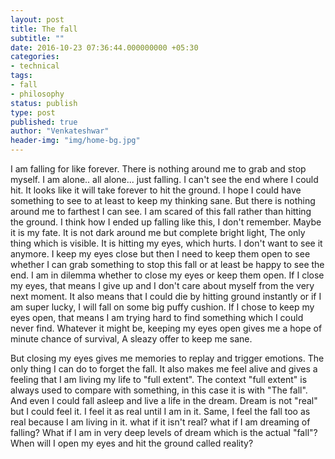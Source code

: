 ```yaml
---
layout: post
title: The fall
subtitle: ""
date: 2016-10-23 07:36:44.000000000 +05:30
categories:
- technical
tags:
- fall
- philosophy
status: publish
type: post
published: true
author: "Venkateshwar"
header-img: "img/home-bg.jpg"
---
```


I am falling for like forever. There is nothing around me to grab and stop myself. I am alone.. all alone... just falling. I can't see the end where I could hit. It looks like it will take forever to hit the ground. I hope I could have something to see to at least to keep my thinking sane. But there is nothing around me to farthest I can see. I am scared of this fall rather than hitting the ground. I think how I ended up falling like this, I don't remember. Maybe it is my fate. It is not dark around me but complete bright light, The only thing which is visible. It is hitting my eyes, which hurts. I don't want to see it anymore. I keep my eyes close but then I need to keep them open to see whether I can grab something to stop this fall or at least be happy to see the end. I am in dilemma whether to close my eyes or keep them open. If I close my eyes, that means I give up and I don't care about myself from the very next moment. It also means that I could die by hitting ground instantly or if I am super lucky, I will fall on some big puffy cushion. If I chose to keep my eyes open, that means I am trying hard to find something which I could never find. Whatever it might be, keeping my eyes open gives me a hope of minute chance of survival, A sleazy offer to keep me sane.

But closing my eyes gives me memories to replay and trigger emotions. The only thing I can do to forget the fall. It also makes me feel alive and gives a feeling that I am living my life to "full extent". The context "full extent" is always used to compare with something, in this case it is with "The fall".  And even I could fall asleep and live a life in the dream. Dream is not "real" but I could feel it. I feel it as real until I am in it. Same, I feel the fall too as real because I am living in it. what if it isn't real? what if I am dreaming of falling? What if I am in very deep levels of dream which is the actual "fall"? When will I open my eyes and hit the ground called reality?

